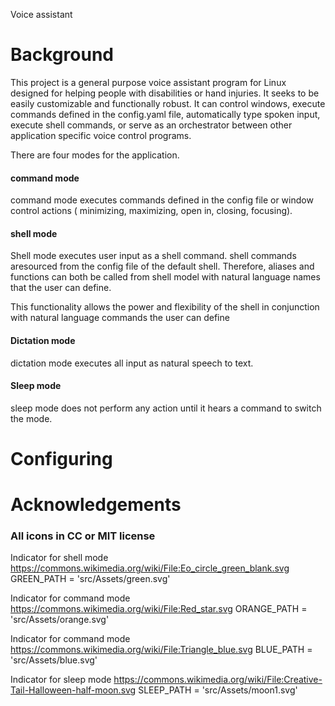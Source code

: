 Voice assistant
# Background 
This project is a general purpose voice assistant program for Linux  designed for  helping people with disabilities or hand injuries.  It seeks to be easily customizable  and functionally robust. It can control  windows, execute commands defined in the config.yaml  file,  automatically type spoken input, execute shell commands,  or serve as an orchestrator between other application specific voice control programs.

 There are four modes for the application.
 #### command mode
 command mode executes commands  defined in the config file or  window control actions ( minimizing, maximizing, open in, closing, focusing). 

 #### shell mode
 Shell mode executes user input as a shell command. shell commands aresourced from the config file of the default shell. Therefore, aliases and functions can both be called from shell model with natural language names that the user can define. 

This functionality allows the power and flexibility of the shell in conjunction with natural language commands the user can define
 
 #### Dictation mode
  dictation mode executes all input as natural speech to text. 

#### Sleep mode
 sleep mode  does not perform any action until it hears a command to switch the mode.

# Configuring


# Acknowledgements
### All icons in CC or MIT license
Indicator for shell mode
https://commons.wikimedia.org/wiki/File:Eo_circle_green_blank.svg
GREEN_PATH = 'src/Assets/green.svg'

 Indicator for command mode
 https://commons.wikimedia.org/wiki/File:Red_star.svg
ORANGE_PATH = 'src/Assets/orange.svg'

 Indicator for command mode
https://commons.wikimedia.org/wiki/File:Triangle_blue.svg
BLUE_PATH = 'src/Assets/blue.svg'

Indicator for sleep mode
https://commons.wikimedia.org/wiki/File:Creative-Tail-Halloween-half-moon.svg
SLEEP_PATH = 'src/Assets/moon1.svg'